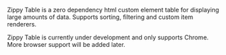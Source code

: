 Zippy Table is a zero dependency html custom element table for displaying large amounts of data. Supports sorting, filtering and custom item renderers.

Zippy Table is currently under development and only supports Chrome. More browser support will be added later.
